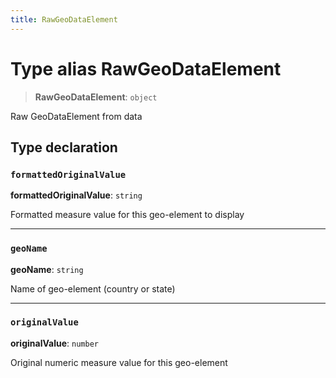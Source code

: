 ```yaml
---
title: RawGeoDataElement
---
```


# Type alias RawGeoDataElement

> **RawGeoDataElement**: `object`

Raw GeoDataElement from data

## Type declaration

### `formattedOriginalValue`

**formattedOriginalValue**: `string`

Formatted measure value for this geo-element to display

***

### `geoName`

**geoName**: `string`

Name of geo-element (country or state)

***

### `originalValue`

**originalValue**: `number`

Original numeric measure value for this geo-element
